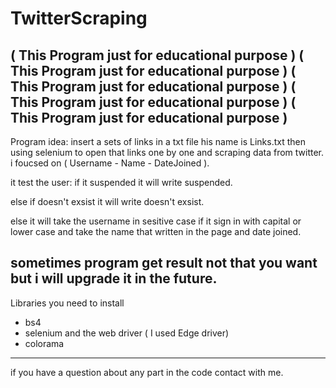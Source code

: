 # TwitterScraping
( This Program just for educational purpose )
( This Program just for educational purpose )
( This Program just for educational purpose )
( This Program just for educational purpose )
( This Program just for educational purpose )
---------------------------------------------
Program idea:
insert a sets of links in a txt file his name is Links.txt then using selenium to open that links one by one and scraping data from twitter.
i foucsed on ( Username - Name - DateJoined ).

it test the user:
if it suspended it will write suspended.

else if doesn't exsist it will write doesn't exsist.

else it will take the username in sesitive case if it sign in with capital or lower case and take the name that written in the page and date joined.

sometimes program get result not that you want but i will upgrade it in the future.
---------------------------------------------
Libraries you need to install
- bs4
- selenium and the web driver ( I used Edge driver)
- colorama
---------------------------------------------
if you have a question about any part in the code contact with me.

